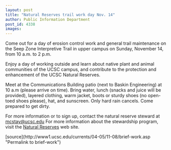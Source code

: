 ```yaml
---
layout: post
title: "Natural Reserves trail work day Nov. 14"
author: Public Information Department
post_id: 4338
images:
---
```


<a name="content" id="content"></a>
<p>
  Come out for a day of erosion control work and general trail maintenance on the Seep Zone Interpretive Trail in upper campus on Sunday, November 14, from 10 a.m. to 2 p.m.
</p>
<p>
  Enjoy a day of working outside and learn about native plant and animal communities of the UCSC campus, and contribute to the protection and enhancement of the UCSC Natural Reserves.
</p>
<p>
  Meet at the Communications Building patio (next to Baskin Engineering) at 10 a.m (please arrive on time). Bring water, lunch (snacks and juice will be provided), layered clothing, warm jacket, boots or sturdy shoes (no open-toed shoes please), hat, and sunscreen. Only hard rain cancels. Come prepared to get dirty.
</p>
<p>
  For more information or to sign up, contact the natural reserve steward at <a href="mailto:mcstay@ucsc.edu">mcstay@ucsc.edu</a> For more information about the stewardship program, visit the <a href="http://ucreserve.ucsc.edu/ucsccnr/stewday.html">Natural Reserves</a> web site.
</p>
[source](http://www1.ucsc.edu/currents/04-05/11-08/brief-work.asp "Permalink to brief-work")
